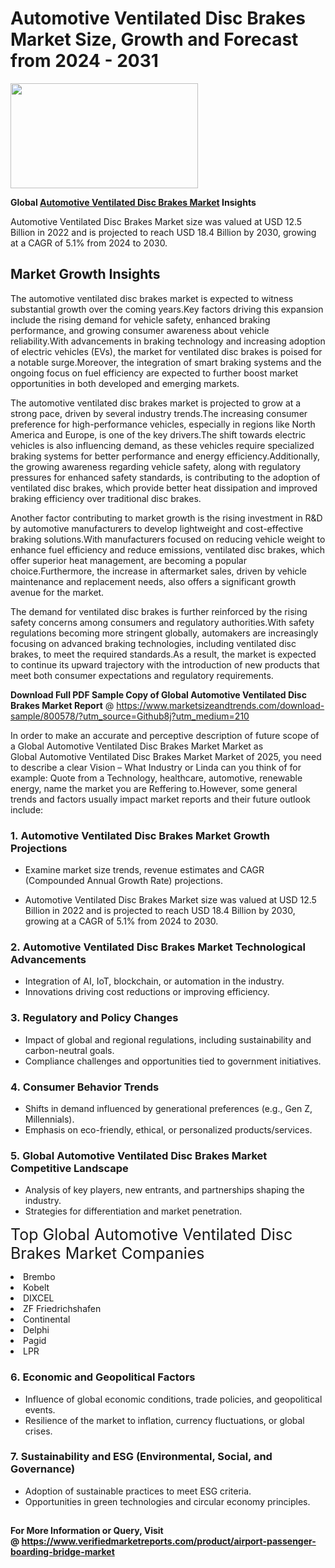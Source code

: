 <H1>Automotive Ventilated Disc Brakes Market Size, Growth and Forecast from 2024 - 2031</H1><img class="aligncenter size-medium wp-image-584254" src="https://thirdeyenews.in/wp-content/uploads/2024/09/Global-Market-Research-300x168.jpeg" alt="" width="300" height="168" /><p><strong>Global&nbsp;<a href="https://www.marketsizeandtrends.com/download-sample/800578/?utm_source=Github8j?utm_medium=210">Automotive Ventilated Disc Brakes Market</a> Insights</strong></p><p>Automotive Ventilated Disc Brakes Market size was valued at USD 12.5 Billion in 2022 and is projected to reach USD 18.4 Billion by 2030, growing at a CAGR of 5.1% from 2024 to 2030.</p><p><h2>Market Growth Insights</h2> <p>The automotive ventilated disc brakes market is expected to witness substantial growth over the coming years.Key factors driving this expansion include the rising demand for vehicle safety, enhanced braking performance, and growing consumer awareness about vehicle reliability.With advancements in braking technology and increasing adoption of electric vehicles (EVs), the market for ventilated disc brakes is poised for a notable surge.Moreover, the integration of smart braking systems and the ongoing focus on fuel efficiency are expected to further boost market opportunities in both developed and emerging markets.</p> <p>The automotive ventilated disc brakes market is projected to grow at a strong pace, driven by several industry trends.The increasing consumer preference for high-performance vehicles, especially in regions like North America and Europe, is one of the key drivers.The shift towards electric vehicles is also influencing demand, as these vehicles require specialized braking systems for better performance and energy efficiency.Additionally, the growing awareness regarding vehicle safety, along with regulatory pressures for enhanced safety standards, is contributing to the adoption of ventilated disc brakes, which provide better heat dissipation and improved braking efficiency over traditional disc brakes.</p> <p>Another factor contributing to market growth is the rising investment in R&D by automotive manufacturers to develop lightweight and cost-effective braking solutions.With manufacturers focused on reducing vehicle weight to enhance fuel efficiency and reduce emissions, ventilated disc brakes, which offer superior heat management, are becoming a popular choice.Furthermore, the increase in aftermarket sales, driven by vehicle maintenance and replacement needs, also offers a significant growth avenue for the market.</p> <p>The demand for ventilated disc brakes is further reinforced by the rising safety concerns among consumers and regulatory authorities.With safety regulations becoming more stringent globally, automakers are increasingly focusing on advanced braking technologies, including ventilated disc brakes, to meet the required standards.As a result, the market is expected to continue its upward trajectory with the introduction of new products that meet both consumer expectations and regulatory requirements.</p> <p><span class=""><strong>Download Full PDF Sample Copy of Global Automotive Ventilated Disc Brakes Market Report</strong> @ <a href="https://www.marketsizeandtrends.com/download-sample/800578/?utm_source=Github8j?utm_medium=210" target="_blank">https://www.marketsizeandtrends.com/download-sample/800578/?utm_source=Github8j?utm_medium=210</a></span></p><p>In order to make an accurate and perceptive description of future scope of a Global&nbsp;Automotive Ventilated Disc Brakes Market Market as Global&nbsp;Automotive Ventilated Disc Brakes Market Market of 2025, you need to describe a clear Vision &ndash; What Industry or Linda can you think of for example: Quote from a Technology, healthcare, automotive, renewable energy, name the market you are Reffering to.However, some general trends and factors usually impact market reports and their future outlook include:</p><h3>1.&nbsp;<strong>Automotive Ventilated Disc Brakes Market Growth Projections</strong></h3><ul><li>Examine market size trends, revenue estimates and CAGR (Compounded Annual Growth Rate) projections.</li><li><p>Automotive Ventilated Disc Brakes Market size was valued at USD 12.5 Billion in 2022 and is projected to reach USD 18.4 Billion by 2030, growing at a CAGR of 5.1% from 2024 to 2030.</p></li></ul><h3>2.&nbsp;<strong>Automotive Ventilated Disc Brakes Market Technological Advancements</strong></h3><ul><li>Integration of AI, IoT, blockchain, or automation in the industry.</li><li>Innovations driving cost reductions or improving efficiency.</li></ul><h3>3.&nbsp;<strong>Regulatory and Policy Changes</strong></h3><ul><li>Impact of global and regional regulations, including sustainability and carbon-neutral goals.</li><li>Compliance challenges and opportunities tied to government initiatives.</li></ul><h3>4.&nbsp;<strong>Consumer Behavior Trends</strong></h3><ul><li>Shifts in demand influenced by generational preferences (e.g., Gen Z, Millennials).</li><li>Emphasis on eco-friendly, ethical, or personalized products/services.</li></ul><h3>5.&nbsp;<strong>Global Automotive Ventilated Disc Brakes Market Competitive Landscape</strong></h3><ul><li>Analysis of key players, new entrants, and partnerships shaping the industry.</li><li>Strategies for differentiation and market penetration.</li></ul><p data-pm-slice="1 1 []"><span style="color: inherit; font-family: inherit; font-size: 25px;">Top Global Automotive Ventilated Disc Brakes Market Companies</span></p><div class="" data-test-id=""><p><li>Brembo</li><li> Kobelt</li><li> DIXCEL</li><li> ZF Friedrichshafen</li><li> Continental</li><li> Delphi</li><li> Pagid</li><li> LPR</li></p></div><h3>6.&nbsp;<strong>Economic and Geopolitical Factors</strong></h3><ul><li>Influence of global economic conditions, trade policies, and geopolitical events.</li><li>Resilience of the market to inflation, currency fluctuations, or global crises.</li></ul><h3>7.&nbsp;<strong>Sustainability and ESG (Environmental, Social, and Governance)</strong></h3><ul><li>Adoption of sustainable practices to meet ESG criteria.</li><li>Opportunities in green technologies and circular economy principles.</li></ul><h2><strong style="font-size: 14px;">For More Information or Query, Visit @&nbsp;</strong><a style="background-color: #ffffff; font-size: 14px;" href="https://www.marketsizeandtrends.com/report/automotive-ventilated-disc-brakes-market/" target="_blank">https://www.verifiedmarketreports.com/product/airport-passenger-boarding-bridge-market</a></h2>